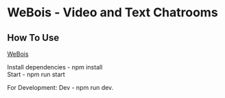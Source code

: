 # WeBois - Video and Text Chatrooms

## How To Use
[WeBois](https://webois.herokuapp.com/)

Install dependencies - npm install  
Start - npm run start  

For Development:
Dev - npm run dev.
